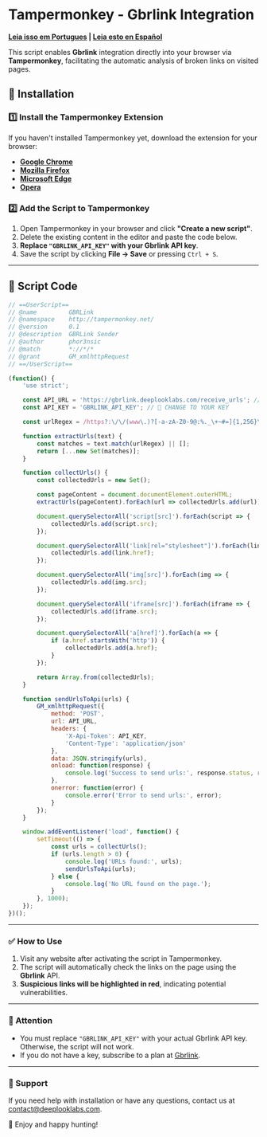 # Tampermonkey - Gbrlink Integration

**[Leia isso em Portugues](README.pt.md) | [Leia esto en Español](README.es.md)**

This script enables **Gbrlink** integration directly into your browser via **Tampermonkey**, facilitating the automatic analysis of broken links on visited pages.

## 🚀 Installation

### 1️⃣ **Install the Tampermonkey Extension**
If you haven't installed Tampermonkey yet, download the extension for your browser:

- **[Google Chrome](https://chrome.google.com/webstore/detail/tampermonkey/dhdgffkkebhmkfjojejmpbldmpobfkfo)**
- **[Mozilla Firefox](https://addons.mozilla.org/en-US/firefox/addon/tampermonkey/)**
- **[Microsoft Edge](https://microsoftedge.microsoft.com/addons/detail/tampermonkey/dhdgffkkebhmkfjojejmpbldmpobfkfo)**
- **[Opera](https://addons.opera.com/en/extensions/details/tampermonkey-beta/)**

### 2️⃣ **Add the Script to Tampermonkey**
1. Open Tampermonkey in your browser and click **"Create a new script"**.
2. Delete the existing content in the editor and paste the code below.
3. **Replace `"GBRLINK_API_KEY"` with your Gbrlink API key**.
4. Save the script by clicking **File → Save** or pressing `Ctrl + S`.

---

## 📜 Script Code

```javascript
// ==UserScript==
// @name         GBRLink
// @namespace    http://tampermonkey.net/
// @version      0.1
// @description  GBRLink Sender
// @author       phor3nsic
// @match        *://*/*
// @grant        GM_xmlhttpRequest
// ==/UserScript==

(function() {
    'use strict';

    const API_URL = 'https://gbrlink.deeplooklabs.com/receive_urls'; // 🔒 DONT CHANGE!!!
    const API_KEY = 'GBRLINK_API_KEY'; // 🔴 CHANGE TO YOUR KEY

    const urlRegex = /https?:\/\/(www\.)?[-a-zA-Z0-9@:%._\+~#=]{1,256}\.[a-zA-Z0-9()]{1,6}\b([-a-zA-Z0-9()@:%_\+.~#?&//=]*)/gi;

    function extractUrls(text) {
        const matches = text.match(urlRegex) || [];
        return [...new Set(matches)]; 
    }

    function collectUrls() {
        const collectedUrls = new Set();

        const pageContent = document.documentElement.outerHTML;
        extractUrls(pageContent).forEach(url => collectedUrls.add(url));

        document.querySelectorAll('script[src]').forEach(script => {
            collectedUrls.add(script.src);
        });

        document.querySelectorAll('link[rel="stylesheet"]').forEach(link => {
            collectedUrls.add(link.href);
        });

        document.querySelectorAll('img[src]').forEach(img => {
            collectedUrls.add(img.src);
        });

        document.querySelectorAll('iframe[src]').forEach(iframe => {
            collectedUrls.add(iframe.src);
        });

        document.querySelectorAll('a[href]').forEach(a => {
            if (a.href.startsWith('http')) {
                collectedUrls.add(a.href);
            }
        });

        return Array.from(collectedUrls);
    }

    function sendUrlsToApi(urls) {
        GM_xmlhttpRequest({
            method: 'POST',
            url: API_URL,
            headers: {
                'X-Api-Token': API_KEY,
                'Content-Type': 'application/json'
            },
            data: JSON.stringify(urls),
            onload: function(response) {
                console.log('Success to send urls:', response.status, response.responseText);
            },
            onerror: function(error) {
                console.error('Error to send urls:', error);
            }
        });
    }

    window.addEventListener('load', function() {
        setTimeout(() => {
            const urls = collectUrls();
            if (urls.length > 0) {
                console.log('URLs found:', urls);
                sendUrlsToApi(urls);
            } else {
                console.log('No URL found on the page.');
            }
        }, 1000); 
    });
})();
```

---

### ✅ How to Use
1. Visit any website after activating the script in Tampermonkey.
2. The script will automatically check the links on the page using the **Gbrlink** API.
3. **Suspicious links will be highlighted in red**, indicating potential vulnerabilities.

---

### 🚨 Attention
- You must replace `"GBRLINK_API_KEY"` with your actual Gbrlink API key. Otherwise, the script will not work.
- If you do not have a key, subscribe to a plan at [Gbrlink](../README.md#subscribe-to-a-plan-and-get-started).

---

### 📩 Support

If you need help with installation or have any questions, contact us at [contact@deeplooklabs.com](mailto:contact@deeplooklabs.com).

🚀 Enjoy and happy hunting!
